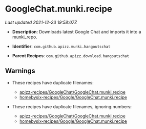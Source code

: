 # GoogleChat.munki.recipe

_Last updated 2021-12-23 19:58:07Z_

- **Description**: Downloads latest Google Chat and imports it into a munki_repo.

- **Identifier**: `com.github.apizz.munki.hangoutschat`

- **Parent Recipes**: `com.github.apizz.download.hangoutschat`

## Warnings

- These recipes have duplicate filenames:
    - [apizz-recipes/GoogleChat/GoogleChat.munki.recipe](/autopkg-dupe-tracker/apizz-recipes/GoogleChat/GoogleChat.munki.recipe)
    - [homebysix-recipes/Google/GoogleChat.munki.recipe](/autopkg-dupe-tracker/homebysix-recipes/Google/GoogleChat.munki.recipe)

- These recipes have duplicate filenames, ignoring numbers:
    - [apizz-recipes/GoogleChat/GoogleChat.munki.recipe](/autopkg-dupe-tracker/apizz-recipes/GoogleChat/GoogleChat.munki.recipe)
    - [homebysix-recipes/Google/GoogleChat.munki.recipe](/autopkg-dupe-tracker/homebysix-recipes/Google/GoogleChat.munki.recipe)